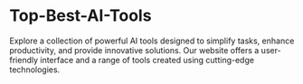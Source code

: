 # Top-Best-AI-Tools
Explore a collection of powerful AI tools designed to simplify tasks, enhance productivity, and provide innovative solutions. Our website offers a user-friendly interface and a range of tools created using cutting-edge technologies.
